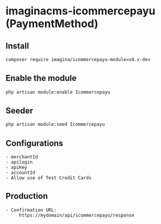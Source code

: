 # imaginacms-icommercepayu (PaymentMethod)

## Install
```bash
composer require imagina/icommercepayu-module=v8.x-dev
```

## Enable the module
```bash
php artisan module:enable Icommercepayu
```

## Seeder

```bash
php artisan module:seed Icommercepayu
```

## Configurations

    - merchantId
    - apilogin
    - apiKey
    - accountId
    - Allow use of Test Credit Cards

## Production

    - Confirmation URL:
         https://mydomain/api/icommercepayu/response